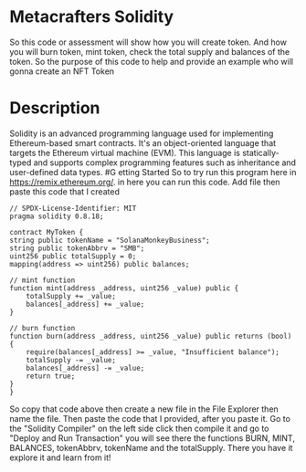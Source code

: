 # Metacrafters Solidity
So this code or assessment will show how you will create token. And how you will burn token, mint token, check the total supply and balances of the token. So the purpose of this code to help and provide an example who will gonna create an NFT Token
# Description
Solidity is an advanced programming language used for implementing Ethereum-based smart contracts. It's an object-oriented language that targets the Ethereum virtual machine (EVM). This language is statically-typed and supports complex programming features such as inheritance and user-defined data types.
#G etting Started
So to try run this program here in https://remix.ethereum.org/. in here you can run this code. Add file then paste this code that I created




    // SPDX-License-Identifier: MIT
    pragma solidity 0.8.18;
    
    contract MyToken {
    string public tokenName = "SolanaMonkeyBusiness";
    string public tokenAbbrv = "SMB";
    uint256 public totalSupply = 0;
    mapping(address => uint256) public balances;

    // mint function
    function mint(address _address, uint256 _value) public {
        totalSupply += _value;
        balances[_address] += _value;
    }

    // burn function
    function burn(address _address, uint256 _value) public returns (bool) {
        require(balances[_address] >= _value, "Insufficient balance");
        totalSupply -= _value;
        balances[_address] -= _value;
        return true;
    }
    }
So copy that code above then create a new file in the File Explorer then name the file. Then paste the code that I provided, after you paste it. Go to the "Solidity Compiler" on the left side click then compile it and go to "Deploy and Run Transaction" you will see there the functions BURN, MINT, BALANCES, tokenAbbrv, tokenName and the totalSupply. There you have it explore it and learn from it!
